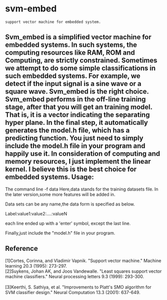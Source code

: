 svm-embed
====
    support vector machine for embedded system.
Svm_embed is a simplified vector machine for embedded systems. In such systems, the computing resources like RAM, ROM and Computing, are strictly constrained. Sometimes we attempt to do some simple classifications in such embedded systems. For example, we detect if the input signal is a sine wave or a square wave. Svm_embed is the right choice. Svm_embed performs in the off-line training stage, after that you will get an training model. That is, it is a vector indicating the separating hyper plane. In the final step, it automatically generates the model.h file, which has a predicting function. You just need to simply include the model.h file in your program and happily use it. In consideration of computing and memory resources, I just implement the linear kernel. I believe this is the best choice for embedded systems.
Usage:
------
The command line -f data 
Here,data stands for the training datasets file. In the later version,some more features will be added in.

Data sets can be any name,the data form is specified as below.

Label:value1:value2:....:valueN 

each line ended up with a 'enter' symbol, except the last line.

Finally,just include the "model.h" file in your program. 
## Reference
[1]Cortes, Corinna, and Vladimir Vapnik. "Support vector machine." Machine learning 20.3 (1995): 273-297.     
[2]Suykens, Johan AK, and Joos Vandewalle. "Least squares support vector machine classifiers." Neural processing letters 9.3 (1999): 293-300.   
</br>[3]Keerthi, S. Sathiya, et al. "Improvements to Platt's SMO algorithm for SVM classifier design." Neural Computation 13.3 (2001): 637-649.

